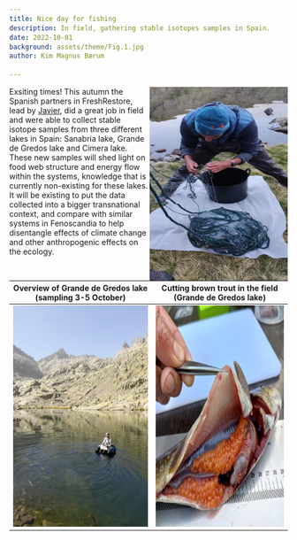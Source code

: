 ```yaml
---
title: Nice day for fishing
description: In field, gathering stable isotopes samples in Spain.  
date: 2022-10-01
background: assets/theme/Fig.1.jpg
author: Kim Magnus Bærum

---
```

<img align="right" src="https://github.com/kimmagnusb/FreshRestore/blob/main/assets/theme/Fig.9.jpg?raw=true" width="250" height="350"> Exsiting times! This autumn the Spanish partners in FreshRestore, lead by [Javier](https://kimmagnusb.github.io/FreshRestore/team/#Javier+S%C3%A1nchez+Hern%C3%A1ndez), did a great job in field and were able to collect stable isotope samples from three different lakes in Spain: Sanabria lake, Grande de Gredos lake and Cimera lake. 
These new samples will shed light on food web structure and energy flow within the systems, knowledge that is currently non-existing for these lakes. It will be existing to put the data collected into a bigger transnational context, and compare with similar systems in Fenoscandia to help disentangle effects of climate change and other anthropogenic effects on the ecology.







  Overview of Grande de Gredos lake (sampling 3-5 October)  |  Cutting brown trout in the field (Grande de Gredos lake)
:--------------------------------------------------------------:|:----------------------------------------------------------:
<img src="https://github.com/kimmagnusb/FreshRestore/blob/main/assets/theme/Fig.4.jpg?raw=true" width="400" height="400"> |  <img src="https://github.com/kimmagnusb/FreshRestore/blob/main/assets/theme/Fig.5.jpg?raw=true" width="400" height="400">

